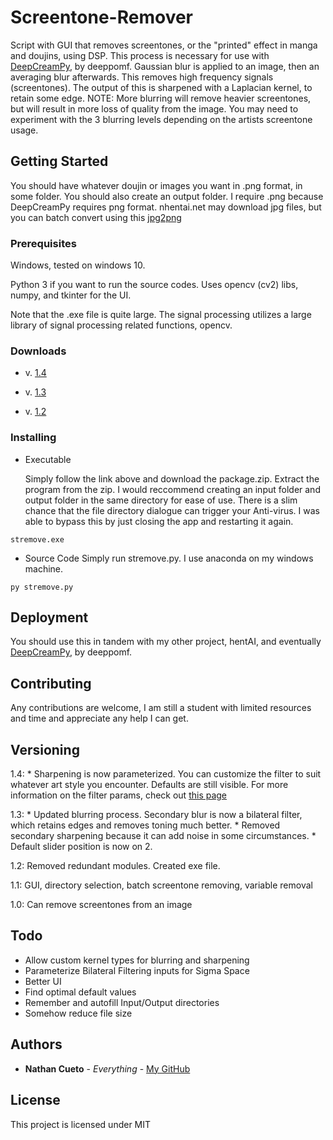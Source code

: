 # Screentone-Remover
Script with GUI that removes screentones, or the "printed" effect in manga and doujins, using DSP.
This process is necessary for use with [DeepCreamPy](https://github.com/deeppomf/DeepCreamPy), by deeppomf. 
Gaussian blur is applied to an image, then an averaging blur afterwards. This removes high frequency signals (screentones).
The output of this is sharpened with a Laplacian kernel, to retain some edge.
NOTE: More blurring will remove heavier screentones, but will result in more loss of quality from the image. You may need to experiment with the 3 blurring levels depending on the artists screentone usage.

## Getting Started
You should have whatever doujin or images you want in .png format, in some folder. You should also create an output folder.
I require .png because DeepCreamPy requires png format. nhentai.net may download jpg files, but you can batch convert using this [jpg2png](https://jpg2png.com/) 

### Prerequisites
Windows, tested on windows 10.

Python 3 if you want to run the source codes. Uses opencv (cv2) libs, numpy, and tkinter for the UI.

Note that the .exe file is quite large. The signal processing utilizes a large library of signal processing related functions, opencv.

### Downloads

* v. [1.4](https://github.com/natethegreate/Screentone-Remover/releases/tag/1.4)

* v. [1.3](https://github.com/natethegreate/Screentone-Remover/releases/tag/1.3)

* v. [1.2](https://github.com/natethegreate/Screentone-Remover/releases/tag/1.2)

### Installing

* Executable

  Simply follow the link above and download the package.zip. 
  Extract the program from the zip. I would reccommend creating an input folder and output folder in the same directory for ease of use.
  There is a slim chance that the file directory dialogue can trigger your Anti-virus. I was able to bypass this by just closing the app and restarting it again. 

```
stremove.exe
```

* Source Code
  Simply run stremove.py. I use anaconda on my windows machine.

```
py stremove.py
```

## Deployment

You should use this in tandem with my other project, hentAI, and eventually [DeepCreamPy](https://github.com/deeppomf/DeepCreamPy), by deeppomf.

## Contributing

Any contributions are welcome, I am still a student with limited resources and time and appreciate any help I can get.

## Versioning

1.4: * Sharpening is now parameterized. You can customize the filter to suit whatever art style you encounter. Defaults are still visible. For more information on the filter params, check out [this page](https://homepages.inf.ed.ac.uk/rbf/HIPR2/log.htm)

1.3: * Updated blurring process. Secondary blur is now a bilateral filter, which retains edges and removes toning much better. 
     * Removed secondary sharpening because it can add noise in some circumstances.
     * Default slider position is now on 2.
     
1.2: Removed redundant modules. Created exe file.

1.1: GUI, directory selection, batch screentone removing, variable removal

1.0: Can remove screentones from an image

## Todo

* Allow custom kernel types for blurring and sharpening
* Parameterize Bilateral Filtering inputs for Sigma Space
* Better UI
* Find optimal default values
* Remember and autofill Input/Output directories
* Somehow reduce file size

## Authors

* **Nathan Cueto** - *Everything* - [My GitHub](https://github.com/natethegreate)

## License

This project is licensed under MIT
